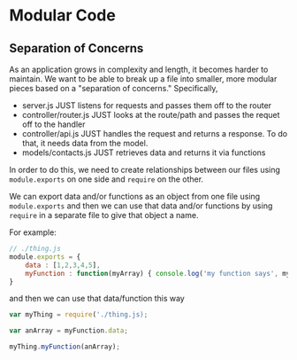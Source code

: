 # Modular Code 

## Separation of Concerns
As an application grows in complexity and length, it becomes harder to maintain.
We want to be able to break up a file into smaller, more modular pieces based on
a "separation of concerns."  Specifically, 
- server.js JUST listens for requests and passes them off to the router
- controller/router.js JUST looks at the route/path and passes the requet off to the handler
- controller/api.js JUST handles the request and returns a response.  To do that, it needs data from the model.
- models/contacts.js JUST retrieves data and returns it via functions

In order to do this, we need to create relationships between our files using `module.exports` on one side and `require` on the other.

We can export data and/or functions as an object from one file using `module.exports` and then we can use that data and/or functions by using `require` in a separate file to give that object a name.

For example:

```javascript
// ./thing.js
module.exports = {
    data : [1,2,3,4,5], 
    myFunction : function(myArray) { console.log('my function says', myArray)}
}
```

and then we can use that data/function this way

```javascript
var myThing = require('./thing.js);

var anArray = myFunction.data;

myThing.myFunction(anArray);
```